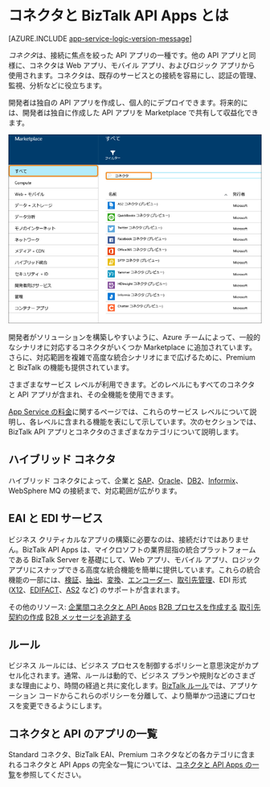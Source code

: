 <properties 
	pageTitle="コネクタと BizTalk API Apps とは" 
	description="API Apps、コネクタ、および BizTalk API Apps について説明します。" 
	services="logic-apps" 
	documentationCenter="" 
	authors="MandiOhlinger" 
	manager="erikre" 
	editor=""/>

<tags 
	ms.service="logic-apps" 
	ms.workload="integration" 
	ms.tgt_pltfrm="na" 
	ms.devlang="na" 
	ms.topic="get-started-article" 
	ms.date="07/28/2016" 
	ms.author="mandia"/>

# コネクタと BizTalk API Apps とは

[AZURE.INCLUDE [app-service-logic-version-message](../../includes/app-service-logic-version-message.md)]


*コネクタ*は、接続に焦点を絞った API アプリの一種です。他の API アプリと同様に、コネクタは Web アプリ、モバイル アプリ、およびロジック アプリから使用されます。コネクタは、既存のサービスとの接続を容易にし、認証の管理、監視、分析などに役立ちます。

開発者は独自の API アプリを作成し、個人的にデプロイできます。将来的には、開発者は独自に作成した API アプリを Marketplace で共有して収益化できます。

![API Apps Marketplace](./media/app-service-logic-what-are-biztalk-api-apps/Marketplace.png)

開発者がソリューションを構築しやすいように、Azure チームによって、一般的なシナリオに対応するコネクタがいくつか Marketplace に追加されています。さらに、対応範囲を複雑で高度な統合シナリオにまで広げるために、Premium と BizTalk の機能も提供されています。

さまざまなサービス レベルが利用できます。どのレベルにもすべてのコネクタと API アプリが含まれ、その全機能を使用できます。

[App Service の料金](https://azure.microsoft.com/pricing/details/app-service/)に関するページでは、これらのサービス レベルについて説明し、各レベルに含まれる機能を表にして示しています。次のセクションでは、BizTalk API アプリとコネクタのさまざまなカテゴリについて説明します。


## ハイブリッド コネクタ 
ハイブリッド コネクタによって、企業と [SAP](app-service-logic-connector-sap.md)、[Oracle](app-service-logic-connector-oracle.md)、[DB2](app-service-logic-connector-db2.md)、[Informix](app-service-logic-connector-informix.md)、WebSphere MQ の接続まで、対応範囲が広がります。

## EAI と EDI サービス
ビジネス クリティカルなアプリの構築に必要なのは、接続だけではありません。BizTalk API Apps は、マイクロソフトの業界屈指の統合プラットフォームである BizTalk Server を基礎にして、Web アプリ、モバイル アプリ、ロジック アプリにスナップできる高度な統合機能を簡単に提供しています。これらの統合機能の一部には、[検証](app-service-logic-xml-validator.md)、[抽出](app-service-logic-xpath-extract.md)、[変換](app-service-logic-transform-xml-documents.md)、[エンコーダー](app-service-logic-connector-jsonencoder.md)、[取引先管理](app-service-logic-connector-tpm.md)、EDI 形式 ([X12](app-service-logic-connector-x12.md)、[EDIFACT](app-service-logic-connector-edifact.md)、[AS2](app-service-logic-connector-as2.md) など) のサポートが含まれます。

その他のリソース: [企業間コネクタと API Apps](app-service-logic-b2b-connectors.md) [B2B プロセスを作成する](app-service-logic-create-a-b2b-process.md) [取引先契約の作成](app-service-logic-create-a-trading-partner-agreement.md) [B2B メッセージを追跡する](app-service-logic-track-b2b-messages.md)


## ルール
ビジネス ルールには、ビジネス プロセスを制御するポリシーと意思決定がカプセル化されます。通常、ルールは動的で、ビジネス プランや規則などのさまざまな理由により、時間の経過と共に変化します。[BizTalk ルール](app-service-logic-use-biztalk-rules.md)では、アプリケーション コードからこれらのポリシーを分離して、より簡単かつ迅速にプロセスを変更できるようにします。

## コネクタと API のアプリの一覧
Standard コネクタ、BizTalk EAI、Premium コネクタなどの各カテゴリに含まれるコネクタと API Apps の完全な一覧については、[コネクタと API Apps の一覧](app-service-logic-connectors-list.md)を参照してください。
 

<!---HONumber=AcomDC_0803_2016-->